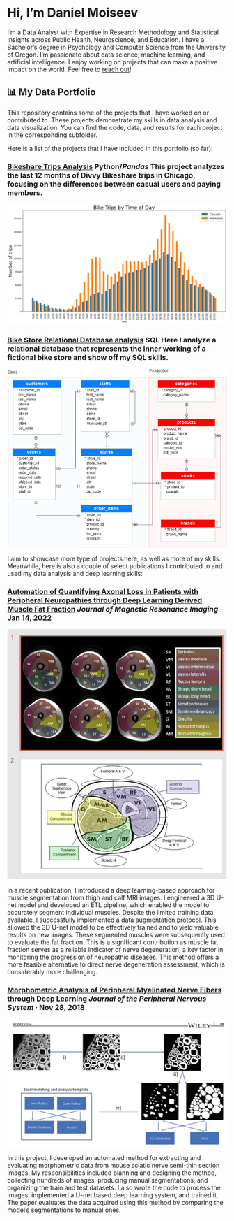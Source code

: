 # Hi, I’m Daniel Moiseev 
I’m a Data Analyst with Expertise in Research Methodology and Statistical Insights across Public Health, Neuroscience, and Education. I have a Bachelor’s degree in Psychology and Computer Science from the University of Oregon. I’m passionate about data science, machine learning, and artificial intelligence. I enjoy working on projects that can make a positive impact on the world. Feel free to [reach out](https://www.linkedin.com/in/dmoiseev/)!

## 📊 My Data Portfolio
This repository contains some of the projects that I have worked on or contributed to. These projects demonstrate my skills in data analysis and data visualization. You can find the code, data, and results for each project in the corresponding subfolder.

Here is a list of the projects that I have included in this portfolio (so far):

### [Bikeshare Trips Analysis](https://github.com/mosesibnmoses/Data-Portfolio/tree/main/Bike%20share%20business%20analysis)  **Python**/*Pandas* This project analyzes the last 12 months of Divvy Bikeshare trips in Chicago, focusing on the differences between casual users and paying members. 

![Alt-text](Bikeshare.png)

### [Bike Store Relational Database analysis](https://github.com/mosesibnmoses/Data-Portfolio/tree/main/Bike%20Store%20Relational%20Database%20%20SQL)  **SQL** Here I analyze a relational database that represents the inner working of a fictional bike store and show off my SQL skills.

![Alt-text](SQL-Bikeshop-Database.png)

I aim to showcase more type of projects here, as well as more of my skills. Meanwhile, here is also a couple of select publications I contributed to and used my data analysis and deep learning skills: 
### [**Automation of Quantifying Axonal Loss in Patients with Peripheral Neuropathies through Deep Learning Derived Muscle Fat Fraction**](https://onlinelibrary.wiley.com/doi/abs/10.1002/jmri.27508) *Journal of Magnetic Resonance Imaging* · Jan 14, 2022

![Alt text](9f4f5fe0-d75e-452d-bf95-070b823361d6.jpg)

In a recent publication, I introduced a deep learning-based approach for muscle segmentation from thigh and calf MRI images. I engineered a 3D U-net model and developed an ETL pipeline, which enabled the model to accurately segment individual muscles. Despite the limited training data available, I successfully implemented a data augmentation protocol. This allowed the 3D U-net model to be effectively trained and to yield valuable results on new images. These segmented muscles were subsequently used to evaluate the fat fraction. This is a significant contribution as muscle fat fraction serves as a reliable indicator of nerve degeneration, a key factor in monitoring the progression of neuropathic diseases. This method offers a more feasible alternative to direct nerve degeneration assessment, which is considerably more challenging.



### [**Morphometric Analysis of Peripheral Myelinated Nerve Fibers through Deep Learning**](https://onlinelibrary.wiley.com/doi/abs/10.1111/jns.12293) *Journal of the Peripheral Nervous System* · Nov 28, 2018

![Alt text](myelin.jpg)

In this project, I developed an automated method for extracting and evaluating morphometric data from mouse sciatic nerve semi-thin section images. My responsibilities included planning and designing the method, collecting hundreds of images, producing manual segmentations, and organizing the train and test datasets. I also wrote the code to process the images, implemented a U-net based deep learning system, and trained it. The paper evaluates the data acquired using this method by comparing the model’s segmentations to manual ones.
